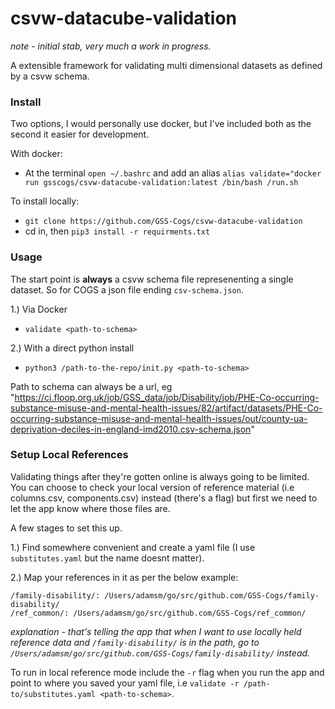 # csvw-datacube-validation

_note - initial stab, very much a work in progress._

A extensible framework for validating multi dimensional datasets as defined by a csvw schema.

### Install

Two options, I would personally use docker, but I've included both as the second it easier for development.

With docker:
- At the terminal `open ~/.bashrc` and add an alias `alias validate="docker run gsscogs/csvw-datacube-validation:latest /bin/bash /run.sh`


To install locally:
-  `git clone https://github.com/GSS-Cogs/csvw-datacube-validation`
- cd in, then `pip3 install -r requirments.txt`


### Usage

The start point is **always** a csvw schema file represenenting a single dataset. So for COGS a json file ending `csv-schema.json`.

1.) Via Docker
- `validate <path-to-schema>`

2.) With a direct python install
- `python3 /path-to-the-repo/init.py <path-to-schema>`  
  
Path to schema can always be a url, eg "https://ci.floop.org.uk/job/GSS_data/job/Disability/job/PHE-Co-occurring-substance-misuse-and-mental-health-issues/82/artifact/datasets/PHE-Co-occurring-substance-misuse-and-mental-health-issues/out/county-ua-deprivation-deciles-in-england-imd2010.csv-schema.json"


### Setup Local References

Validating things after they're gotten online is always going to be limited. You can choose to check your local version
of reference material (i.e columns.csv, components.csv) instead (there's a flag) but first we need to let the app know where those files are.

A few stages to set this up.

1.) Find somewhere convenient and create a yaml file (I use `substitutes.yaml` but the name doesnt matter).

2.) Map your references in it as per the below example:

```
/family-disability/: /Users/adamsm/go/src/github.com/GSS-Cogs/family-disability/
/ref_common/: /Users/adamsm/go/src/github.com/GSS-Cogs/ref_common/
```
*explanation - that's telling the app that when I want to use locally held reference data and
`/family-disability/` is in the path, go to `/Users/adamsm/go/src/github.com/GSS-Cogs/family-disability/` instead.*

To run in local reference mode include the `-r` flag when you run the app and point to where you saved your yaml file, i.e `validate -r /path-to/substitutes.yaml <path-to-schema>`.
